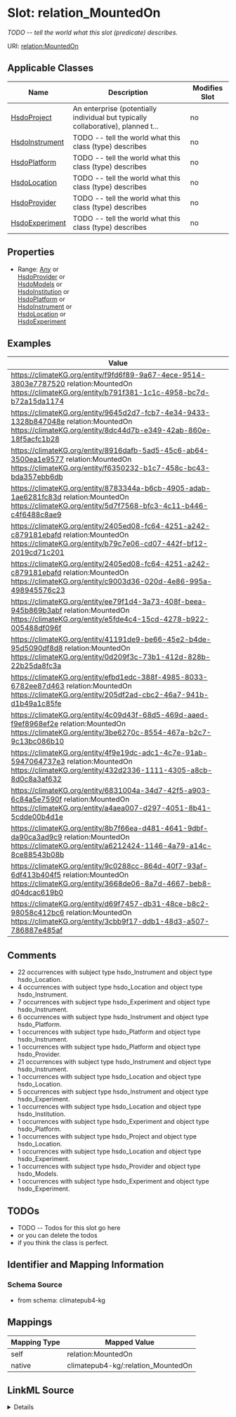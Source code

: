 

# Slot: relation_MountedOn


_TODO -- tell the world what this slot (predicate) describes._





URI: [relation:MountedOn](http://relation.org/MountedOn)



<!-- no inheritance hierarchy -->





## Applicable Classes

| Name | Description | Modifies Slot |
| --- | --- | --- |
| [HsdoProject](../classes/HsdoProject.md) | An enterprise (potentially individual but typically collaborative), planned t... |  no  |
| [HsdoInstrument](../classes/HsdoInstrument.md) | TODO -- tell the world what this class (type) describes |  no  |
| [HsdoPlatform](../classes/HsdoPlatform.md) | TODO -- tell the world what this class (type) describes |  no  |
| [HsdoLocation](../classes/HsdoLocation.md) | TODO -- tell the world what this class (type) describes |  no  |
| [HsdoProvider](../classes/HsdoProvider.md) | TODO -- tell the world what this class (type) describes |  no  |
| [HsdoExperiment](../classes/HsdoExperiment.md) | TODO -- tell the world what this class (type) describes |  no  |







## Properties

* Range: [Any](../classes/Any.md)&nbsp;or&nbsp;<br />[HsdoProvider](../classes/HsdoProvider.md)&nbsp;or&nbsp;<br />[HsdoModels](../classes/HsdoModels.md)&nbsp;or&nbsp;<br />[HsdoInstitution](../classes/HsdoInstitution.md)&nbsp;or&nbsp;<br />[HsdoPlatform](../classes/HsdoPlatform.md)&nbsp;or&nbsp;<br />[HsdoInstrument](../classes/HsdoInstrument.md)&nbsp;or&nbsp;<br />[HsdoLocation](../classes/HsdoLocation.md)&nbsp;or&nbsp;<br />[HsdoExperiment](../classes/HsdoExperiment.md)






## Examples

| Value |
| --- |
| https://climateKG.org/entity/f9fd6f89-9a67-4ece-9514-3803e7787520 relation:MountedOn https://climateKG.org/entity/b791f381-1c1c-4958-bc7d-b72a15da1174 |
| https://climateKG.org/entity/9645d2d7-fcb7-4e34-9433-1328b847048e relation:MountedOn https://climateKG.org/entity/8dc44d7b-e349-42ab-860e-18f5acfc1b28 |
| https://climateKG.org/entity/8916dafb-5ad5-45c6-ab64-3500ea1e9577 relation:MountedOn https://climateKG.org/entity/f6350232-b1c7-458c-bc43-bda357ebb6db |
| https://climateKG.org/entity/8783344a-b6cb-4905-adab-1ae6281fc83d relation:MountedOn https://climateKG.org/entity/5d7f7568-bfc3-4c11-b446-c4f6488c8ae9 |
| https://climateKG.org/entity/2405ed08-fc64-4251-a242-c879181ebafd relation:MountedOn https://climateKG.org/entity/b79c7e06-cd07-442f-bf12-2019cd71c201 |
| https://climateKG.org/entity/2405ed08-fc64-4251-a242-c879181ebafd relation:MountedOn https://climateKG.org/entity/c9003d36-020d-4e86-995a-498945576c23 |
| https://climateKG.org/entity/ee79f1d4-3a73-408f-beea-945b869b3abf relation:MountedOn https://climateKG.org/entity/e5fde4c4-15cd-4278-b922-005488df096f |
| https://climateKG.org/entity/41191de9-be66-45e2-b4de-95d5090df8d8 relation:MountedOn https://climateKG.org/entity/0d209f3c-73b1-412d-828b-22b25da8fc3a |
| https://climateKG.org/entity/efbd1edc-388f-4985-8033-6782ee87d463 relation:MountedOn https://climateKG.org/entity/205df2ad-cbc2-46a7-941b-d1b49a1c85fe |
| https://climateKG.org/entity/4c09d43f-68d5-469d-aaed-f9ef8968ef2e relation:MountedOn https://climateKG.org/entity/3be6270c-8554-467a-b2c7-9c13bc086b10 |
| https://climateKG.org/entity/4f9e19dc-adc1-4c7e-91ab-5947064737e3 relation:MountedOn https://climateKG.org/entity/432d2336-1111-4305-a8cb-8d0c8a3af632 |
| https://climateKG.org/entity/6831004a-34d7-42f5-a903-6c84a5e7590f relation:MountedOn https://climateKG.org/entity/a4aea007-d297-4051-8b41-5cdde00b4d1e |
| https://climateKG.org/entity/8b7f66ea-d481-4641-9dbf-da90ca3ad9c9 relation:MountedOn https://climateKG.org/entity/a6212424-1146-4a79-a14c-8ce88543b08b |
| https://climateKG.org/entity/9c0288cc-864d-40f7-93af-6df413b404f5 relation:MountedOn https://climateKG.org/entity/3668de06-8a7d-4667-beb8-d04dcac619b0 |
| https://climateKG.org/entity/d69f7457-db31-48ce-b8c2-98058c412bc6 relation:MountedOn https://climateKG.org/entity/3cbb9f17-ddb1-48d3-a507-786887e485af |

## Comments

* 22 occurrences with subject type hsdo_Instrument and object type hsdo_Location.
* 4 occurrences with subject type hsdo_Location and object type hsdo_Instrument.
* 7 occurrences with subject type hsdo_Experiment and object type hsdo_Instrument.
* 6 occurrences with subject type hsdo_Instrument and object type hsdo_Platform.
* 1 occurrences with subject type hsdo_Platform and object type hsdo_Instrument.
* 1 occurrences with subject type hsdo_Platform and object type hsdo_Provider.
* 21 occurrences with subject type hsdo_Instrument and object type hsdo_Instrument.
* 1 occurrences with subject type hsdo_Location and object type hsdo_Location.
* 5 occurrences with subject type hsdo_Instrument and object type hsdo_Experiment.
* 1 occurrences with subject type hsdo_Location and object type hsdo_Institution.
* 1 occurrences with subject type hsdo_Experiment and object type hsdo_Platform.
* 1 occurrences with subject type hsdo_Project and object type hsdo_Location.
* 1 occurrences with subject type hsdo_Location and object type hsdo_Experiment.
* 1 occurrences with subject type hsdo_Provider and object type hsdo_Models.
* 1 occurrences with subject type hsdo_Experiment and object type hsdo_Experiment.

## TODOs

* TODO -- Todos for this slot go here
* or you can delete the todos
* if you think the class is perfect.

## Identifier and Mapping Information







### Schema Source


* from schema: climatepub4-kg




## Mappings

| Mapping Type | Mapped Value |
| ---  | ---  |
| self | relation:MountedOn |
| native | climatepub4-kg/:relation_MountedOn |




## LinkML Source

<details>
```yaml
name: relation_MountedOn
description: TODO -- tell the world what this slot (predicate) describes.
todos:
- TODO -- Todos for this slot go here
- or you can delete the todos
- if you think the class is perfect.
comments:
- 22 occurrences with subject type hsdo_Instrument and object type hsdo_Location.
- 4 occurrences with subject type hsdo_Location and object type hsdo_Instrument.
- 7 occurrences with subject type hsdo_Experiment and object type hsdo_Instrument.
- 6 occurrences with subject type hsdo_Instrument and object type hsdo_Platform.
- 1 occurrences with subject type hsdo_Platform and object type hsdo_Instrument.
- 1 occurrences with subject type hsdo_Platform and object type hsdo_Provider.
- 21 occurrences with subject type hsdo_Instrument and object type hsdo_Instrument.
- 1 occurrences with subject type hsdo_Location and object type hsdo_Location.
- 5 occurrences with subject type hsdo_Instrument and object type hsdo_Experiment.
- 1 occurrences with subject type hsdo_Location and object type hsdo_Institution.
- 1 occurrences with subject type hsdo_Experiment and object type hsdo_Platform.
- 1 occurrences with subject type hsdo_Project and object type hsdo_Location.
- 1 occurrences with subject type hsdo_Location and object type hsdo_Experiment.
- 1 occurrences with subject type hsdo_Provider and object type hsdo_Models.
- 1 occurrences with subject type hsdo_Experiment and object type hsdo_Experiment.
examples:
- value: https://climateKG.org/entity/f9fd6f89-9a67-4ece-9514-3803e7787520 relation:MountedOn
    https://climateKG.org/entity/b791f381-1c1c-4958-bc7d-b72a15da1174
- value: https://climateKG.org/entity/9645d2d7-fcb7-4e34-9433-1328b847048e relation:MountedOn
    https://climateKG.org/entity/8dc44d7b-e349-42ab-860e-18f5acfc1b28
- value: https://climateKG.org/entity/8916dafb-5ad5-45c6-ab64-3500ea1e9577 relation:MountedOn
    https://climateKG.org/entity/f6350232-b1c7-458c-bc43-bda357ebb6db
- value: https://climateKG.org/entity/8783344a-b6cb-4905-adab-1ae6281fc83d relation:MountedOn
    https://climateKG.org/entity/5d7f7568-bfc3-4c11-b446-c4f6488c8ae9
- value: https://climateKG.org/entity/2405ed08-fc64-4251-a242-c879181ebafd relation:MountedOn
    https://climateKG.org/entity/b79c7e06-cd07-442f-bf12-2019cd71c201
- value: https://climateKG.org/entity/2405ed08-fc64-4251-a242-c879181ebafd relation:MountedOn
    https://climateKG.org/entity/c9003d36-020d-4e86-995a-498945576c23
- value: https://climateKG.org/entity/ee79f1d4-3a73-408f-beea-945b869b3abf relation:MountedOn
    https://climateKG.org/entity/e5fde4c4-15cd-4278-b922-005488df096f
- value: https://climateKG.org/entity/41191de9-be66-45e2-b4de-95d5090df8d8 relation:MountedOn
    https://climateKG.org/entity/0d209f3c-73b1-412d-828b-22b25da8fc3a
- value: https://climateKG.org/entity/efbd1edc-388f-4985-8033-6782ee87d463 relation:MountedOn
    https://climateKG.org/entity/205df2ad-cbc2-46a7-941b-d1b49a1c85fe
- value: https://climateKG.org/entity/4c09d43f-68d5-469d-aaed-f9ef8968ef2e relation:MountedOn
    https://climateKG.org/entity/3be6270c-8554-467a-b2c7-9c13bc086b10
- value: https://climateKG.org/entity/4f9e19dc-adc1-4c7e-91ab-5947064737e3 relation:MountedOn
    https://climateKG.org/entity/432d2336-1111-4305-a8cb-8d0c8a3af632
- value: https://climateKG.org/entity/6831004a-34d7-42f5-a903-6c84a5e7590f relation:MountedOn
    https://climateKG.org/entity/a4aea007-d297-4051-8b41-5cdde00b4d1e
- value: https://climateKG.org/entity/8b7f66ea-d481-4641-9dbf-da90ca3ad9c9 relation:MountedOn
    https://climateKG.org/entity/a6212424-1146-4a79-a14c-8ce88543b08b
- value: https://climateKG.org/entity/9c0288cc-864d-40f7-93af-6df413b404f5 relation:MountedOn
    https://climateKG.org/entity/3668de06-8a7d-4667-beb8-d04dcac619b0
- value: https://climateKG.org/entity/d69f7457-db31-48ce-b8c2-98058c412bc6 relation:MountedOn
    https://climateKG.org/entity/3cbb9f17-ddb1-48d3-a507-786887e485af
from_schema: climatepub4-kg
rank: 1000
slot_uri: relation:MountedOn
alias: relation_MountedOn
domain_of:
- hsdo_Experiment
- hsdo_Instrument
- hsdo_Location
- hsdo_Platform
- hsdo_Project
- hsdo_Provider
range: Any
any_of:
- range: hsdo_Provider
- range: hsdo_Models
- range: hsdo_Institution
- range: hsdo_Platform
- range: hsdo_Instrument
- range: hsdo_Location
- range: hsdo_Experiment

```
</details>